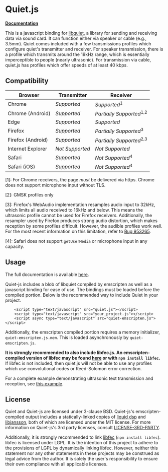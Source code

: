 Quiet.js
===========

**[Documentation](https://brian-armstrong.github.io/quiet-js/docs/Quiet.html)**

This is a javascript binding for [libquiet](https://github.com/brian-armstrong/quiet), a library for sending and receiving data via sound card. It can function either via speaker or cable (e.g., 3.5mm). Quiet comes included with a few transmissions profiles which configure quiet's transmitter and receiver. For speaker transmission, there is a profile which transmits around the 19kHz range, which is essentially imperceptible to people (nearly ultrasonic). For transmission via cable, quiet.js has profiles which offer speeds of at least 40 kbps.

Compatibility
--------
| Browser           | Transmitter             | Receiver                           |
| ------------------|-------------------------|------------------------------------|
| Chrome            | *Supported*             | *Supported*<sup>1</sup>            |
| Chrome (Android)  | *Supported*             | *Partially Supported*<sup>1,2</sup>|
| Edge              | *Supported*             | *Supported*                        |
| Firefox           | *Supported*             | *Partially Supported*<sup>3</sup>  |
| Firefox (Android) | *Supported*             | *Partially Supported*<sup>2,3</sup>|
| Internet Explorer | *Not Supported*         | *Not Supported*                    |
| Safari            | *Supported*             | *Not Supported*<sup>4</sup>        |
| Safari (iOS)      | *Supported*             | *Not Supported*<sup>4</sup>        |

[1]: For Chrome receivers, the page *must* be delivered via https. Chrome does not support microphone input without TLS.

[2]: GMSK profiles only

[3]: Firefox's WebAudio implementation resamples audio input to 32kHz, which limits all audio received to 16kHz and below. This means the ultrasonic profile cannot be used for Firefox receivers. Additionally, the resampler used by Firefox produces strong audio distortion, which makes reception by some profiles difficult. However, the audible profiles work well. For the most recent information on this limitation, refer to [Bug 953265](https://bugzilla.mozilla.org/show_bug.cgi?id=953265).

[4]: Safari does not support `getUserMedia` or microphone input in any capacity.

Usage
--------
The full documentation is available [here](http://brian-armstrong.github.io/quiet-js/docs/).

Quiet-js includes a blob of libquiet compiled by emscripten as well as a javascript binding for ease of use. The bindings must be loaded before the compiled portion. Below is the recommended way to include Quiet in your project.

```
    <script type="text/javascript" src="quiet.js"></script>
    <script type="text/javascript" src="your_project.js"></script>
    <script async type="text/javascript" src="quiet-emscripten.js"></script>
```

Additionally, the emscripten compiled portion requires a memory initializer, `quiet-emscripten.js.mem`. This is loaded asynchronously by `quiet-emscripten.js`.

**It is strongly recommended to also include libfec.js. An emscripten-compiled version of libfec may be found [here](https://github.com/brian-armstrong/libfec/releases) or with `npm install libfec`.** If libfec is not included, then quiet.js will not be able to use any profiles which use convolutional codes or Reed-Solomon error correction.

For a complete example demonstrating ultrasonic text transmission and reception, see [this example](https://github.com/brian-armstrong/quiet-js/tree/master/examples/text).


License
--------
Quiet and Quiet-js are licensed under 3-clause BSD. Quiet-js's emscripten-compiled output includes a statically-linked copies of [liquid dsp](http://liquidsdr.org/) and [libjansson](http://www.digip.org/jansson/), both of which are licensed under the MIT license. For more information on Quiet-js's 3rd party licenses, consult [LICENSE-3RD-PARTY](https://github.com/brian-armstrong/quiet-js/blob/master/LICENSE-3RD-PARTY).

Additionally, it is strongly recommended to link [libfec](http://www.ka9q.net/code/fec/) (`npm install libfec`). libfec is licensed under LGPL. It is the intention of this project to adhere to the provisions of LGPL by dynamically linking libfec. However, neither this statement nor any other statements in these projects may be construed as legal advice from the author. It is solely the user's responsibility to ensure their own compliance with all applicable licenses.
